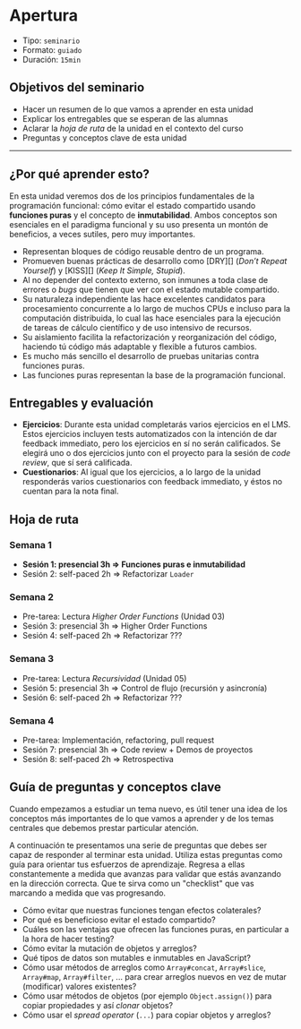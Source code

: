 # Apertura

* Tipo: `seminario`
* Formato: `guiado`
* Duración: `15min`

## Objetivos del seminario

* Hacer un resumen de lo que vamos a aprender en esta unidad
* Explicar los entregables que se esperan de las alumnas
* Aclarar la _hoja de ruta_ de la unidad en el contexto del curso
* Preguntas y conceptos clave de esta unidad

***

## ¿Por qué aprender esto?

En esta unidad veremos dos de los principios fundamentales de la programación
funcional: cómo evitar el estado compartido usando **funciones puras** y el
concepto de **inmutabilidad**. Ambos conceptos son esenciales en el paradigma
funcional y su uso presenta un montón de beneficios, a veces sutiles, pero muy
importantes.

* Representan bloques de código reusable dentro de un programa.
* Promueven buenas prácticas de desarrollo como [DRY][]
  (*Don’t Repeat Yourself*) y [KISS][] (*Keep It Simple, Stupid*).
* Al no depender del contexto externo, son inmunes a toda clase de errores o
  *bugs* que tienen que ver con el estado mutable compartido.
* Su naturaleza independiente las hace excelentes candidatos para procesamiento
  concurrente a lo largo de muchos CPUs e incluso para la computación
  distribuida, lo cual las hace esenciales para la ejecución de tareas de
  cálculo científico y de uso intensivo de recursos.
* Su aislamiento facilita la refactorización y reorganización del código,
  haciendo tú código más adaptable y flexible a futuros cambios.
* Es mucho más sencillo el desarrollo de pruebas unitarias contra funciones
  puras.
* Las funciones puras representan la base de la programación funcional.

## Entregables y evaluación

* **Ejercicios**: Durante esta unidad completarás varios ejercicios en el LMS.
  Estos ejercicios incluyen tests automatizados con la intención de dar feedback
  immediato, pero los ejercicios en sí no serán calificados. Se elegirá uno o
  dos ejercicios junto con el proyecto para la sesión de _code review_, que sí
  será calificada.
* **Cuestionarios**: Al igual que los ejercicios, a lo largo de la unidad
  responderás varios cuestionarios con feedback immediato, y éstos no cuentan
  para la nota final.

## Hoja de ruta

### Semana 1

* **Sesión 1: presencial 3h => Funciones puras e inmutabilidad**
* Sesión 2: self-paced 2h => Refactorizar `Loader`

### Semana 2

* Pre-tarea: Lectura _Higher Order Functions_ (Unidad 03)
* Sesión 3: presencial 3h => Higher Order Functions
* Sesión 4: self-paced 2h => Refactorizar ???

### Semana 3

* Pre-tarea: Lectura _Recursividad_ (Unidad 05)
* Sesión 5: presencial 3h => Control de flujo (recursión y asincronía)
* Sesión 6: self-paced 2h => Refactorizar ???

### Semana 4

* Pre-tarea: Implementación, refactoring, pull request
* Sesión 7: presencial 3h => Code review + Demos de proyectos
* Sesión 8: self-paced 2h => Retrospectiva

## Guía de preguntas y conceptos clave

Cuando empezamos a estudiar un tema nuevo, es útil tener una idea de los
conceptos más importantes de lo que vamos a aprender y de los temas centrales
que debemos prestar particular atención.

A continuación te presentamos una serie de preguntas que debes ser capaz de
responder al terminar esta unidad. Utiliza estas preguntas como guía para
orientar tus esfuerzos de aprendizaje. Regresa a ellas constantemente a medida
que avanzas para validar que estás avanzando en la dirección correcta. Que te
sirva como un "checklist" que vas marcando a medida que vas progresando.

* Cómo evitar que nuestras funciones tengan efectos colaterales?
* Por qué es beneficioso evitar el estado compartido?
* Cuáles son las ventajas que ofrecen las funciones puras, en particular a la
  hora de hacer testing?
* Cómo evitar la mutación de objetos y arreglos?
* Qué tipos de datos son mutables e inmutables en JavaScript?
* Cómo usar métodos de arreglos como `Array#concat`, `Array#slice`, `Array#map`,
  `Array#filter`, ... para crear arreglos nuevos en vez de mutar (modificar)
  valores existentes?
* Cómo usar métodos de objetos (por ejemplo `Object.assign()`) para copiar
  propiedades y así _clonar_ objetos?
* Cómo usar el _spread operator_ (`...`) para copiar objetos y arreglos?
